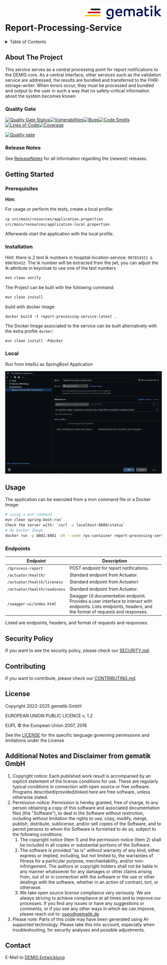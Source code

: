 <img align="right" width="250" height="47" src="media/Gematik_Logo_Flag.png"/> <br/>

# Report-Processing-Service

<details>
  <summary>Table of Contents</summary>
  <ol>
    <li>
      <a href="#about-the-project">About The Project</a>
       <ul>
        <li><a href="#quality-gate">Quality Gate</a></li>
        <li><a href="#release-notes">Release Notes</a></li>
      </ul>
	</li>
    <li>
      <a href="#getting-started">Getting Started</a>
      <ul>
        <li><a href="#prerequisites">Prerequisites</a></li>
        <li><a href="#installation">Installation</a></li>
        <li><a href="#local">Local</a></li>
      </ul>
    </li>
    <li>
      <a href="#usage">Usage</a>
      <ul>
        <li><a href="#endpoints">Endpoints</a></li>
      </ul>
    </li>
    <li><a href="#security-policy">Security Policy</a></li>
    <li><a href="#contributing">Contributing</a></li>
    <li><a href="#license">License</a></li>
    <li><a href="#contact">Contact</a></li>
  </ol>
</details>

## About The Project 

This service serves as a central processing point for report notifications to the DEMIS core. As a central interface,
other services such as the validation service are addressed, the results are bundled and transferred to the FHIR-storage-writer. When
errors occur, they must be processed and bundled and output to the user in such a way that no safety-critical
information about the system becomes known

### Quality Gate
[![Quality Gate Status](https://sonar.prod.ccs.gematik.solutions/api/project_badges/measure?project=de.gematik.demis%3Areport-processing-service&metric=alert_status&token=7ac4dc86a13342968c910a5ac85c69e410829383)](https://sonar.prod.ccs.gematik.solutions/dashboard?id=de.gematik.demis%3Areport-processing-service)[![Vulnerabilities](https://sonar.prod.ccs.gematik.solutions/api/project_badges/measure?project=de.gematik.demis%3Areport-processing-service&metric=vulnerabilities&token=7ac4dc86a13342968c910a5ac85c69e410829383)](https://sonar.prod.ccs.gematik.solutions/dashboard?id=de.gematik.demis%3Areport-processing-service)[![Bugs](https://sonar.prod.ccs.gematik.solutions/api/project_badges/measure?project=de.gematik.demis%3Areport-processing-service&metric=bugs&token=7ac4dc86a13342968c910a5ac85c69e410829383)](https://sonar.prod.ccs.gematik.solutions/dashboard?id=de.gematik.demis%3Areport-processing-service)[![Code Smells](https://sonar.prod.ccs.gematik.solutions/api/project_badges/measure?project=de.gematik.demis%3Areport-processing-service&metric=code_smells&token=7ac4dc86a13342968c910a5ac85c69e410829383)](https://sonar.prod.ccs.gematik.solutions/dashboard?id=de.gematik.demis%3Areport-processing-service)[![Lines of Code](https://sonar.prod.ccs.gematik.solutions/api/project_badges/measure?project=de.gematik.demis%3Areport-processing-service&metric=ncloc&token=7ac4dc86a13342968c910a5ac85c69e410829383)](https://sonar.prod.ccs.gematik.solutions/dashboard?id=de.gematik.demis%3Areport-processing-service)[![Coverage](https://sonar.prod.ccs.gematik.solutions/api/project_badges/measure?project=de.gematik.demis%3Areport-processing-service&metric=coverage&token=7ac4dc86a13342968c910a5ac85c69e410829383)](https://sonar.prod.ccs.gematik.solutions/dashboard?id=de.gematik.demis%3Areport-processing-service)

[![Quality gate](https://sonar.prod.ccs.gematik.solutions/api/project_badges/quality_gate?project=de.gematik.demis%3Areport-processing-service&token=7ac4dc86a13342968c910a5ac85c69e410829383)](https://sonar.prod.ccs.gematik.solutions/dashboard?id=de.gematik.demis%3Areport-processing-service)

### Release Notes

See [ReleaseNotes](ReleaseNotes.md) for all information regarding the (newest) releases.


## Getting Started

### Prerequisites

**Hint:**

For usage or perform the tests, create a local profile:

`cp src/main/resources/application.properties src/main/resources/application-local.properties`

Afterwards start the application with the local profile.

### Installation

Hint:
there is 2 test ik numbers in hospital-location-service: `987654321 & 098765432`.
The ik number will be extracted from the jwt, you can adjust the ik-attribute in keycloak to use one of the test numbers

```sh
mvn clean verify
```

The Project can be built with the following command:

```sh
mvn clean install
```
build with docker image:

```docker
docker build -t report-processing-service:latest .
```
The Docker Image associated to the service can be built alternatively with the extra profile `docker`:

```docker
mvn clean install -Pdocker
```

### Local
Run from IntelliJ as SpringBoot Application

![image](media/SpringBootApplicationRPS.png)


## Usage
The application can be executed from a mvn command file or a Docker Image:

```sh
# using a mvn command
mvn clean spring-boot:run`
Check the server with: `curl -v localhost:8080/status`
# As Docker Image
docker run -p 8081:8081 -dt --name rps-container report-processing-service:latest` or add to a yaml file from e.g. [this project](https://gitlab.prod.ccs.gematik.solutions/git/demis/demis
```

### Endpoints
| Endpoint                      | Description                                                                                      |
|-------------------------------|--------------------------------------------------------------------------------------------------|
| `/$process-report`            | POST endpoint for report notifications.                                                             |
| `/actuator/health/`           | Standard endpoint from Actuator.                                                                   |
| `/actuator/health/liveness`   | Standard endpoint from Actuatorr                                                                     |
| `/actuator/health/readiness`  | Standard endpoint from Actuator.                                                                    |
| `/swagger-ui/index.html`      | Swagger UI documentation endpoint. Provides a user interface to interact with endpoints. Lists endpoints, headers, and the format of requests and responses.

Listed are endpoints, headers, and format of requests and responses.

## Security Policy
If you want to see the security policy, please check our [SECURITY.md](.github/SECURITY.md).

## Contributing
If you want to contribute, please check our [CONTRIBUTING.md](.github/CONTRIBUTING.md).

## License

Copyright 2022-2025 gematik GmbH

EUROPEAN UNION PUBLIC LICENCE v. 1.2

EUPL © the European Union 2007, 2016

See the [LICENSE](./LICENSE) for the specific language governing permissions and limitations under the License

## Additional Notes and Disclaimer from gematik GmbH

1. Copyright notice: Each published work result is accompanied by an explicit statement of the license conditions for use. These are regularly typical conditions in connection with open source or free software. Programs described/provided/linked here are free software, unless otherwise stated.
2. Permission notice: Permission is hereby granted, free of charge, to any person obtaining a copy of this software and associated documentation files (the "Software"), to deal in the Software without restriction, including without limitation the rights to use, copy, modify, merge, publish, distribute, sublicense, and/or sell copies of the Software, and to permit persons to whom the Software is furnished to do so, subject to the following conditions:
   1. The copyright notice (Item 1) and the permission notice (Item 2) shall be included in all copies or substantial portions of the Software.
   2. The software is provided "as is" without warranty of any kind, either express or implied, including, but not limited to, the warranties of fitness for a particular purpose, merchantability, and/or non-infringement. The authors or copyright holders shall not be liable in any manner whatsoever for any damages or other claims arising from, out of or in connection with the software or the use or other dealings with the software, whether in an action of contract, tort, or otherwise.
   3. We take open source license compliance very seriously. We are always striving to achieve compliance at all times and to improve our processes. If you find any issues or have any suggestions or comments, or if you see any other ways in which we can improve, please reach out to: ospo@gematik.de
3. Please note: Parts of this code may have been generated using AI-supported technology. Please take this into account, especially when troubleshooting, for security analyses and possible adjustments.

## Contact
E-Mail to [DEMIS Entwicklung](mailto:demis-entwicklung@gematik.de?subject=[GitHub]%20Validation-Service)
